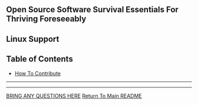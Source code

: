 ## Open Source Software Survival Essentials For Thriving Foreseeably

## Linux Support

## Table of Contents

- [How To Contribute](#how-to-contribute)

---


---

[BRING ANY QUESTIONS HERE](https://www.facebook.com/groups/BigDataProcessing)
[Return To Main README](../README.md)